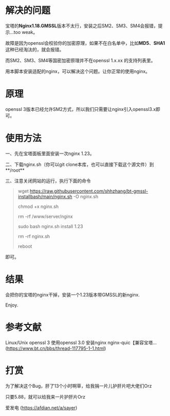 # 解决的问题
宝塔的**Nginx1.18.GMSSL**版本不太行，安装之后SM2、SM3、SM4会报错，提示...too weak。

故障是因为openssl会校验你的加密原理，如果不在白名单中，比如**MD5**、**SHA1**这种已经淘汰的，就会报错。

而SM2、SM3、SM4等国密加密原理并不在openssl 1.x.xx 的支持列表里。

用本脚本安装适配的nginx，可以解决这个问题。让你正常的使用nginx。

# 原理
openssl 3版本已经允许SM2方式，所以我们只需要让nginx引入openssl3.x即可。

# 使用方法

一、先在宝塔面板里面安装一次nginx 1.23。

二、下载nginx.sh（你可以git clone本库，也可以直接下载这个源文件）到**/root**

三、注意关闭网站的运行，执行下面的命令
> wget https://raw.githubusercontent.com/shhzhang/bt-gmssl-installbash/main/nginx.sh -O nginx.sh
>
> chmod +x nginx.sh
>
> rm -rf /www/server/nginx
>
> sudo bash nginx.sh install 1.23
> 
> rm -rf nginx.sh
>
> reboot

即可。

# 结果
会把你的宝塔的nginx干掉，安装一个1.23版本带GMSSL的新nginx.

Enjoy.

# 参考文献
Linux/Unix openssl 3 使用openssl 3.0 安装nginx nginx-quic【兼容宝塔...  (https://www.bt.cn/bbs/thread-117795-1-1.html)

# 打赏
为了解决这个Bug，肝了13个小时啊草，给我捐一片儿护肝片吧大佬们Orz

只要5.88，就可以给我来一片护肝片Orz

爱发电 (https://afdian.net/a/sayer)
